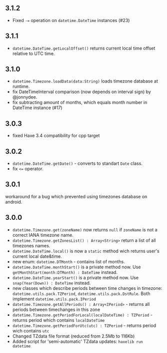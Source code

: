3.1.2
------------------------------
* Fixed `-=` operation on `datetime.DateTime` instances (#23)

3.1.1
------------------------------
* `datetime.DateTime.getLocalOffset()` returns current local time offset relative to UTC time.

3.1.0
------------------------------
* `datetime.Timezone.loadData(data:String)` loads timezone database at runtime.
* fix DateTimeInterval comparison (now depends on interval sign) by @jonnydee.
* fix subtracting amount of months, which equals month number in DateTime instance (#17)

3.0.3
------------------------------
* fixed Haxe 3.4 compatibility for cpp target

3.0.2
------------------------------
* `datetime.DateTime.getDate()` - converts to standart `Date` class.
* fix `<=` operator.

3.0.1
------------------------------
workaround for a bug which prevented using timezones database on android.

3.0.0
------------------------------
* `datetime.Timezone.get(zoneName)` now returns `null` if `zoneName` is not a correct IANA timezone name.
* `datetime.Timezone.getZonesList() : Array<String>` return a list of all timezones names.
* `datetime.DateTime.local()` is now a `static` method wich returns user's current local date&time.
* new enum: `datetime.DTMonth` - contains list of months.
* `datetime.DateTime.monthStart()` is a private method now. Use `getMonthStart(month:DTMonth) : DateTime` instead.
* `datetime.DateTime.yearStart()` is a private method now. Use `snap(Year(Down)) : DateTime` instead.
* new classes which describe periods between time changes in timezone: `datetime.utils.pack.TZPeriod`, `datetime.utils.pack.DstRule`. Both implement `datetime.utils.pack.IPeriod`
* `datetime.Timezone.getAllPeriods() : Array<IPeriod>` - returns all periods between timechanges in this zone
* `datetime.Timezone.getPeriodForLocal(localDateTime) : TZPeriod` - returns period which contains `localDateTime`
* `datetime.Timezone.getPeriodForUtc(utc) : TZPeriod` - returns period wich contains `utc`
* Changed TZdata file format (reduced from 2.5Mb to 116Kb)
* Added script for 'semi-automatic' TZdata updates: `haxelib run datetime`
